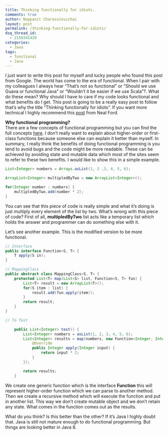 ```yaml
---
title: Thinking functionally for idiots.
comments: true
author: Noppanit Charassinvichai
layout: post
permalink: /thinking-functionally-for-idiots/
dsq_thread_id:
  - 2150341429
categories:
  - Java
tags:
  - functional
  - Java
---
```

I just want to write this post for myself and lucky people who found this post from Google. The world has come to the era of functional. When I pair with my colleagues I always hear &#8220;That&#8217;s not so functional&#8221; or &#8220;Should we use Guava or functional Java&#8221; or &#8220;Wouldn&#8217;t it be easier if we use Scala&#8221;?. What do these mean? Why should I have to care if my code looks functional and what benefits do I get. This post is going to be a really easy post to follow that&#8217;s why the title &#8220;Thinking functionally for idiots&#8221;. If you want more technical I highly recommend this [post][1] from Neal Ford.

**Why functional programming?**  
There are a few concepts of functional programming but you can find the full concepts [here][2]. I don&#8217;t really want to explain about higher-order or first-class functions because someone else can explain it better than myself. In summary, I really think the benefits of doing functional programming is you tend to avoid bugs and the code might be more readable. These can be achieved by avoiding state and mutable data which most of the sites seem to refer to these two benefits. I would like to show this in a simple example.

``` java
List<Integer> numbers = Arrays.asList(1, 2 ,3, 4, 5, 6);

ArrayList<Integer> multipledByTwo = new ArrayList<Integer>();

for(Integer number : numbers) {
	multipledByTwo.add(number * 2);
}
```

You can see that this piece of code is really simple and what it&#8217;s doing is just multiply every element of the list by two. What&#8217;s wrong with this piece of code? First of all, **multipledByTwo** list acts like a temporary list which holds the answer and programmer can do something else with it. 

Let&#8217;s see another example. This is the modified version to be more functional.

``` java
// Interface
public interface Function<S, T> {
    T apply(S in);
}

// MappingClass
public abstract class MappingClass<S, T> {
    protected List<T> map(List<S> list, Function<S, T> fun) {
        List<T> result = new ArrayList<T>();
        for(S item : list) {
            result.add(fun.apply(item));
        }
        return result;
    }
}

// To Test

    public List<Integer> test() {
        List<Integer> numbers = asList(1, 2, 3, 4, 5, 6);
        List<Integer> results = map(numbers, new Function<Integer, Integer>() {
            @Override
            public Integer apply(Integer input) {
                return input * 2;
            }
        });

        return results;
    }
```

We create one generic function which is the interface **Function** this will represent higher-order function which we can parse to another method. Then we create a recursive method which will execute the function and put in another list. This way we don&#8217;t create mutable object and we don&#8217;t retain any state. What comes in the function comes out as the results. 

What do you think? Is this better than the other? If it&#8217;s Java I highly doubt that. Java is still not mature enough to do functional programming. But things are looking better in Java 8.

 [1]: http://www.ibm.com/developerworks/java/library/j-ft1/index.html "Thinking functionally Part I"
 [2]: https://en.wikipedia.org/wiki/Functional_programming#Concepts

